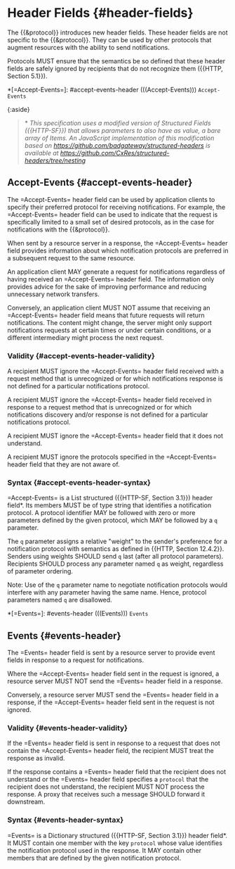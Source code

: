 # Header Fields {#header-fields}

The {{&protocol}} introduces new header fields. These header fields are not specific to the {{&protocol}}. They can be used by other protocols that augment resources with the ability to send notifications.

Protocols MUST ensure that the semantics be so defined that these header fields are safely ignored by recipients that do not recognize them ({{HTTP, Section 5.1}}).

*[=Accept-Events=]: #accept-events-header (((Accept-Events))) `Accept-Events`

{:aside}
> \* *This specification uses a modified version of Structured Fields ({{HTTP-SF}}) that allows parameters to also have as value, a bare array of Items. An JavaScript implementation of this modification based on <https://github.com/badgateway/structured-headers> is available at <https://github.com/CxRes/structured-headers/tree/nesting>*

## Accept-Events {#accept-events-header}

The =Accept-Events= header field can be used by application clients to specify their preferred protocol for receiving notifications. For example, the =Accept-Events= header field can be used to indicate that the request is specifically limited to a small set of desired protocols, as in the case for notifications with the {{&protocol}}.

When sent by a resource server in a response, the =Accept-Events= header field provides information about which notification protocols are preferred in a subsequent request to the same resource.

An application client MAY generate a request for notifications regardless of having received an =Accept-Events= header field. The information only provides advice for the sake of improving performance and reducing unnecessary network transfers.

Conversely, an application client MUST NOT assume that receiving an =Accept-Events= header field means that future requests will return notifications. The content might change, the server might only support notifications requests at certain times or under certain conditions, or a different intermediary might process the next request.

### Validity {#accept-events-header-validity}

A recipient MUST ignore the =Accept-Events= header field received with a request method that is unrecognized or for which notifications response is not defined for a particular notifications protocol.

A recipient MUST ignore the =Accept-Events= header field received in response to a request method that is unrecognized or for which notifications discovery and/or response is not defined for a particular notifications protocol.

A recipient MUST ignore the =Accept-Events= header field that it does not understand.

A recipient MUST ignore the protocols specified in the =Accept-Events= header field that they are not aware of.

### Syntax {#accept-events-header-syntax}

=Accept-Events= is a List structured ({{HTTP-SF, Section 3.1}}) header field*. Its members MUST be of type string that identifies a notification protocol. A protocol identifier MAY be followed with zero or more parameters defined by the given protocol, which MAY be followed by a `q` parameter.

The `q` parameter assigns a relative "weight" to the sender's preference for a notification protocol with semantics as defined in {{HTTP, Section 12.4.2}}. Senders using weights SHOULD send `q` last (after all protocol parameters). Recipients SHOULD process any parameter named `q` as weight, regardless of parameter ordering.

Note: Use of the `q` parameter name to negotiate notification protocols would interfere with any parameter having the same name. Hence, protocol parameters named `q` are disallowed.

*[=Events=]: #events-header (((Events))) `Events`

## Events {#events-header}

The =Events= header field is sent by a resource server to provide event fields in response to a request for notifications.

Where the =Accept-Events= header field sent in the request is ignored, a resource server MUST NOT send the =Events= header field in a response.

Conversely, a resource server MUST send the =Events= header field in a response, if the =Accept-Events= header field sent in the request is not ignored.

### Validity {#events-header-validity}

If the =Events= header field is sent in response to a request that does not contain the =Accept-Events= header field, the recipient MUST treat the response as invalid.

If the response contains a =Events= header field that the recipient does not understand or the =Events= header field specifies a `protocol` that the recipient does not understand, the recipient MUST NOT process the response. A proxy that receives such a message SHOULD forward it downstream.

### Syntax {#events-header-syntax}

=Events= is a Dictionary structured ({{HTTP-SF, Section 3.1}}) header field*. It MUST contain one member with the key `protocol` whose value identifies the notification protocol used in the response. It MAY contain other members that are defined by the given notification protocol.
